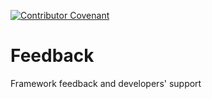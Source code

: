 [![Contributor Covenant](https://img.shields.io/badge/Contributor%20Covenant-v2.0%20adopted-ff69b4.svg)](https://github.com/SpineEventEngine/feedback/blob/master/CODE_OF_CONDUCT.md)

# Feedback
Framework feedback and developers' support
